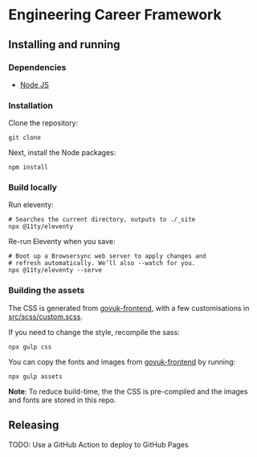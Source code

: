 # Engineering Career Framework

## Installing and running

### Dependencies

- [Node JS](http://nodejs.org/)

### Installation

Clone the repository:

```
git clone
```

Next, install the Node packages:

```
npm install
```

### Build locally

Run eleventy:

```shell
# Searches the current directory, outputs to ./_site
npx @11ty/eleventy
```

Re-run Eleventy when you save:

```shell
# Boot up a Browsersync web server to apply changes and
# refresh automatically. We’ll also --watch for you.
npx @11ty/eleventy --serve
```

### Building the assets
The CSS is generated from [govuk-frontend](https://www.npmjs.com/package/govuk-frontend), with a few customisations in [src/scss/custom.scss](). 

If you need to change the style, recompile the sass:

```
npx gulp css
```

You can copy the fonts and images from [govuk-frontend](https://www.npmjs.com/package/govuk-frontend) by running:

```
npx gulp assets
```

**Note**: To reduce build-time, the the CSS is pre-compiled and the images and fonts are stored in this repo.

## Releasing

TODO: Use a GitHub Action to deploy to GitHub Pages
